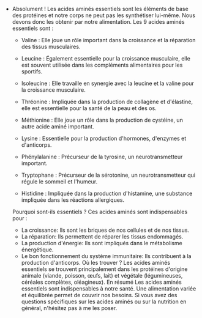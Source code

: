 - Absolument ! Les acides aminés essentiels sont les éléments de base des protéines et notre corps ne peut pas les synthétiser lui-même. Nous devons donc les obtenir par notre alimentation.
  Les 9 acides aminés essentiels sont :
  * Valine : Elle joue un rôle important dans la croissance et la réparation des tissus musculaires.
   
  * Leucine :  Également essentielle pour la croissance musculaire, elle est souvent utilisée dans les compléments alimentaires pour les sportifs.
   
  * Isoleucine : Elle travaille en synergie avec la leucine et la valine pour la croissance musculaire.
   
  * Thréonine : Impliquée dans la production de collagène et d'élastine, elle est essentielle pour la santé de la peau et des os.
   
  * Méthionine : Elle joue un rôle dans la production de cystéine, un autre acide aminé important.
   
  * Lysine : Essentielle pour la production d'hormones, d'enzymes et d'anticorps.
   
  * Phénylalanine : Précurseur de la tyrosine, un neurotransmetteur important.
   
  * Tryptophane : Précurseur de la sérotonine, un neurotransmetteur qui régule le sommeil et l'humeur.
   
  * Histidine : Impliquée dans la production d'histamine, une substance impliquée dans les réactions allergiques.
   
  Pourquoi sont-ils essentiels ?
  Ces acides aminés sont indispensables pour :
  * La croissance: Ils sont les briques de nos cellules et de nos tissus.
  * La réparation: Ils permettent de réparer les tissus endommagés.
  * La production d'énergie: Ils sont impliqués dans le métabolisme énergétique.
  * Le bon fonctionnement du système immunitaire: Ils contribuent à la production d'anticorps.
  Où les trouver ?
  Les acides aminés essentiels se trouvent principalement dans les protéines d'origine animale (viande, poisson, œufs, lait) et végétale (légumineuses, céréales complètes, oléagineux).
  En résumé
  Les acides aminés essentiels sont indispensables à notre santé. Une alimentation variée et équilibrée permet de couvrir nos besoins. Si vous avez des questions spécifiques sur les acides aminés ou sur la nutrition en général, n'hésitez pas à me les poser.